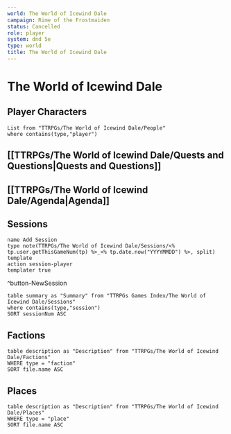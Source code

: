 ```yaml
---
world: The World of Icewind Dale
campaign: Rime of the Frostmaiden
status: Cancelled
role: player
system: dnd 5e
type: world
title: The World of Icewind Dale
---
```

# The World of Icewind Dale

## Player Characters

```dataview
List from "TTRPGs/The World of Icewind Dale/People"
where contains(type,"player")
```


## [[TTRPGs/The World of Icewind Dale/Quests and Questions|Quests and Questions]]

## [[TTRPGs/The World of Icewind Dale/Agenda|Agenda]]

## Sessions

```button
name Add Session
type note(TTRPGs/The World of Icewind Dale/Sessions/<% tp.user.getThisGameNum(tp) %>_<% tp.date.now("YYYYMMDD") %>, split) template
action session-player
templater true
```
^button-NewSession

```dataview
table summary as "Summary" from "TTRPGs Games Index/The World of Icewind Dale/Sessions"
where contains(type,"session")
SORT sessionNum ASC
```
## Factions

```dataview
table description as "Description" from "TTRPGs/The World of Icewind Dale/Factions"
WHERE type = "faction"
SORT file.name ASC
```
## Places
```dataview
table description as "Description" from "TTRPGs/The World of Icewind Dale/Places"
WHERE type = "place"
SORT file.name ASC
```